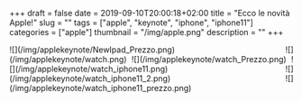 +++
draft = false
date = 2019-09-10T20:00:18+02:00
title = "Ecco le novità Apple!"
slug = ""
tags = ["apple", "keynote", "iphone", "iphone11"]
categories = ["apple"]
thumbnail = "/img/apple.png"
description = ""
+++
<DIV align="justify"> 
![](/img/applekeynote/NewIpad_Prezzo.png)
![](/img/applekeynote/watch.png)
![](/img/applekeynote/watch_Prezzo.png)
![](/img/applekeynote/watch_iphone11.png)
![](/img/applekeynote/watch_iphone11_2.png)
![](/img/applekeynote/watch_iphone11_prezzo.png)



